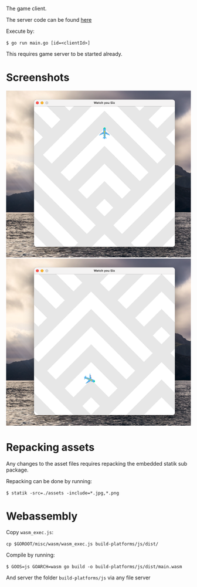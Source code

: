 The game client. 

The server code can be found [here](https://github.com/philoj/go-planes-server)

Execute by:

`$ go run main.go [id=<clientId>]`

This requires game server to be started already.

# Screenshots

![](screenshots/Screenshot-single-1.png)
![](screenshots/Screenshot-single-2.png)

# Repacking assets
Any changes to the asset files requires repacking the embedded statik sub package.

Repacking can be done by running:

`$ statik -src=./assets -include=*.jpg,*.png`

# Webassembly

Copy `wasm_exec.js`:

`cp $GOROOT/misc/wasm/wasm_exec.js build-platforms/js/dist/`

Compile by running:

`$ GOOS=js GOARCH=wasm go build -o build-platforms/js/dist/main.wasm`

And server the folder `build-platforms/js` via any file server
